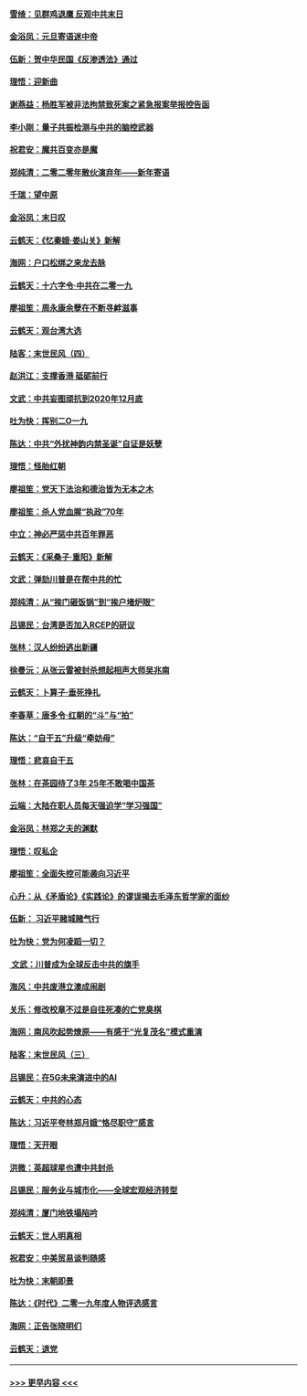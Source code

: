 #### [雪绮：见群鸡退鹰  反观中共末日](../pages/nsc993/n11762112.md?t=01022233) 
#### [金浴凤：元旦寄语迷中帝](../pages/nsc993/n11761788.md?t=01022233) 
#### [伍新：贺中华民国《反渗透法》通过](../pages/nsc993/n11761994.md?t=01022233) 
#### [理悟：迎新曲](../pages/nsc993/n11761152.md?t=01022233) 
#### [谢燕益：杨胜军被非法拘禁致死案之紧急报案举报控告函](../pages/nsc993/n11756134.md?t=01022233) 
#### [李小刚：量子共振检测与中共的脑控武器](../pages/nsc993/n11754518.md?t=01022233) 
#### [祝君安：魔共百变亦是魔](../pages/nsc993/n11754469.md?t=01022233) 
#### [郑纯清：二零二零年散伙演弃年——新年寄语](../pages/nsc993/n11754195.md?t=01022233) 
#### [千瑞：望中原](../pages/nsc993/n11754159.md?t=01022233) 
#### [金浴凤：末日叹](../pages/nsc993/n11752359.md?t=01022233) 
#### [云鹤天：《忆秦娥‧娄山关》新解](../pages/nsc993/n11752348.md?t=01022233) 
#### [海网：户口松绑之来龙去脉](../pages/nsc993/n11752328.md?t=01022233) 
#### [云鹤天：十六字令‧中共在二零一九](../pages/nsc993/n11752305.md?t=01022233) 
#### [廖祖笙：周永康余孽在不断寻衅滋事](../pages/nsc993/n11751013.md?t=01022233) 
#### [云鹤天：观台湾大选](../pages/nsc993/n11751007.md?t=01022233) 
#### [陆客：末世民风（四）](../pages/nsc993/n11749203.md?t=01022233) 
#### [赵洪江：支撑香港 砥砺前行](../pages/nsc993/n11748482.md?t=01022233) 
#### [文武：中共妄图顽抗到2020年12月底](../pages/nsc993/n11748446.md?t=01022233) 
#### [吐为快：挥别二O一九](../pages/nsc993/n11748411.md?t=01022233) 
#### [陈达：中共“外扰神韵内禁圣诞”自证是妖孽](../pages/nsc993/n11748226.md?t=01022233) 
#### [理悟：怪胎红朝](../pages/nsc993/n11748206.md?t=01022233) 
#### [廖祖笙：党天下法治和德治皆为无本之木](../pages/nsc993/n11748135.md?t=01022233) 
#### [廖祖笙：杀人党血腥“执政”70年](../pages/nsc993/n11745144.md?t=01022233) 
#### [中立：神必严惩中共百年罪恶](../pages/nsc993/n11744970.md?t=01022233) 
#### [云鹤天：《采桑子‧重阳》新解](../pages/nsc993/n11744948.md?t=01022233) 
#### [文武：弹劾川普是在帮中共的忙](../pages/nsc993/n11744758.md?t=01022233) 
#### [郑纯清：从“挨门砸饭锅”到“挨户堵炉眼”](../pages/nsc993/n11744745.md?t=01022233) 
#### [吕锡民：台湾是否加入RCEP的研议](../pages/nsc993/n11744701.md?t=01022233) 
#### [张林：汉人纷纷逃出新疆](../pages/nsc993/n11743530.md?t=01022233) 
#### [徐曼沅：从张云雷被封杀想起相声大师吴兆南](../pages/nsc993/n11741816.md?t=01022233) 
#### [云鹤天：卜算子‧垂死挣扎](../pages/nsc993/n11739956.md?t=01022233) 
#### [李春草：唐多令‧红朝的“斗”与“拍”](../pages/nsc993/n11739830.md?t=01022233) 
#### [陈达：“自干五”升级“牵妨母”](../pages/nsc993/n11739724.md?t=01022233) 
#### [理悟：悲哀自干五](../pages/nsc993/n11739547.md?t=01022233) 
#### [张林：在茶园待了3年 25年不敢喝中国茶](../pages/nsc993/n11739240.md?t=01022233) 
#### [云端：大陆在职人员每天强迫学“学习强国”](../pages/nsc993/n11738735.md?t=01022233) 
#### [金浴凤：林郑之夫的渊默](../pages/nsc993/n11737735.md?t=01022233) 
#### [理悟：叹私企](../pages/nsc993/n11737715.md?t=01022233) 
#### [廖祖笙：全面失控可能袭向习近平](../pages/nsc993/n11737704.md?t=01022233) 
#### [心升：从《矛盾论》《实践论》的谬误揭去毛泽东哲学家的面纱](../pages/nsc993/n11736962.md?t=01022233) 
#### [伍新： 习近平赌城赌气行](../pages/nsc993/n11736929.md?t=01022233) 
#### [吐为快：党为何凌蹈一切？](../pages/nsc993/n11736915.md?t=01022233) 
#### [ 文武：川普成为全球反击中共的旗手](../pages/nsc993/n11736882.md?t=01022233) 
#### [海风：中共废港立澳成闹剧](../pages/nsc993/n11735857.md?t=01022233) 
#### [关乐：修改校章不过是自往死凑的亡党臭棋](../pages/nsc993/n11735097.md?t=01022233) 
#### [海网：南风吹起势燎原——有感于“光复茂名”模式重演](../pages/nsc993/n11732308.md?t=01022233) 
#### [陆客：末世民风（三）](../pages/nsc993/n11732211.md?t=01022233) 
#### [吕锡民：在5G未来演进中的AI](../pages/nsc993/n11730010.md?t=01022233) 
#### [云鹤天：中共的心态](../pages/nsc993/n11729906.md?t=01022233) 
#### [陈达：习近平夸林郑月娥“恪尽职守”感言](../pages/nsc993/n11729881.md?t=01022233) 
#### [理悟：天开眼](../pages/nsc993/n11729699.md?t=01022233) 
#### [洪微：英超球星也遭中共封杀](../pages/nsc993/n11727243.md?t=01022233) 
#### [吕锡民：服务业与城市化——全球宏观经济转型](../pages/nsc993/n11725845.md?t=01022233) 
#### [郑纯清：厦门地铁塌陷吟](../pages/nsc993/n11725813.md?t=01022233) 
#### [云鹤天：世人明真相](../pages/nsc993/n11725621.md?t=01022233) 
#### [祝君安：中美贸易谈判随感](../pages/nsc993/n11725609.md?t=01022233) 
#### [吐为快：末朝即景](../pages/nsc993/n11723365.md?t=01022233) 
#### [陈达：《时代》二零一九年度人物评选感言](../pages/nsc993/n11723337.md?t=01022233) 
#### [海网：正告张晓明们](../pages/nsc993/n11723228.md?t=01022233) 
#### [云鹤天：退党](../pages/nsc993/n11723056.md?t=01022233) 

----
#### [ >>> 更早内容 <<< ](../indexes/nsc993-earlier.md)
